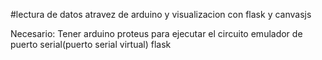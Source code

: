 #lectura de datos atravez de arduino y visualizacion con flask y canvasjs

Necesario:
Tener arduino 
proteus para ejecutar el circuito
emulador de puerto serial(puerto serial virtual)
flask
